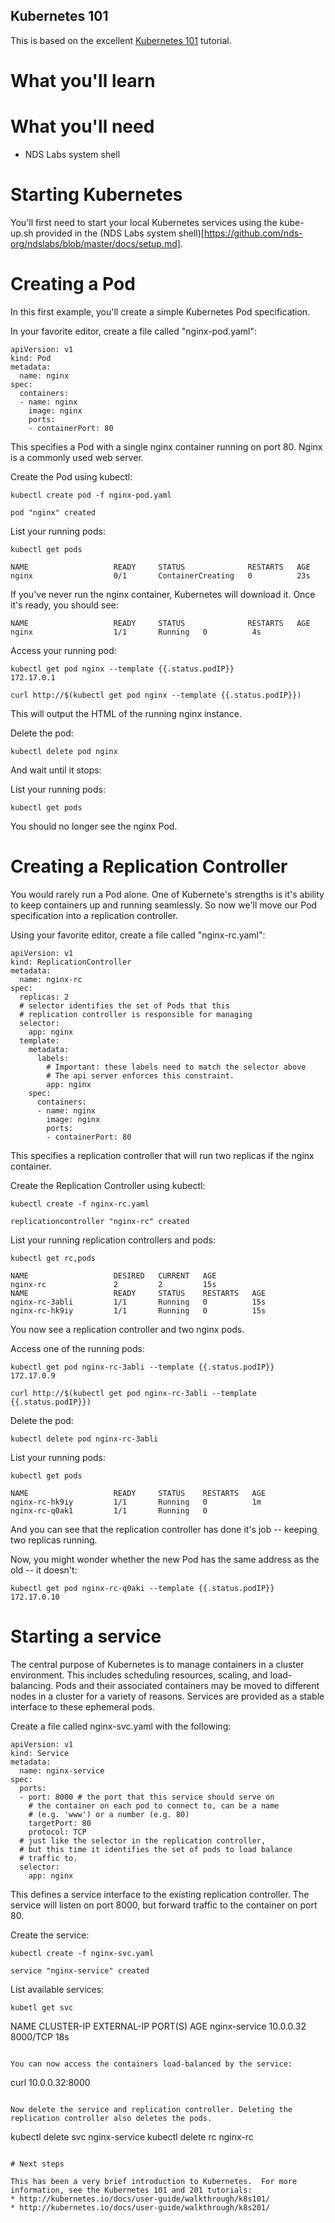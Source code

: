 ## Kubernetes 101

This is based on the excellent [Kubernetes 101](http://kubernetes.io/docs/user-guide/walkthrough/) tutorial.
 
# What you'll learn

# What you'll need
* NDS Labs system shell

# Starting Kubernetes

You'll first need to start your local Kubernetes services using the kube-up.sh provided in the (NDS Labs system shell)[https://github.com/nds-org/ndslabs/blob/master/docs/setup.md].


# Creating a Pod

In this first example, you'll create a simple Kubernetes Pod specification. 

In your favorite editor, create a file called "nginx-pod.yaml":

```
apiVersion: v1
kind: Pod
metadata:
  name: nginx
spec:
  containers:
  - name: nginx
    image: nginx
    ports:
    - containerPort: 80
```

This specifies a Pod with a single nginx container running on port 80. Nginx is a commonly used web server.

Create the Pod using kubectl:

```
kubectl create pod -f nginx-pod.yaml

pod "nginx" created
```

List your running pods:
```
kubectl get pods

NAME                   READY     STATUS              RESTARTS   AGE
nginx                  0/1       ContainerCreating   0          23s
```

If you've never run the nginx container, Kubernetes will download it. Once it's ready, you should see:
```
NAME                   READY     STATUS              RESTARTS   AGE
nginx                  1/1       Running   0          4s
```

Access your running pod:
```
kubectl get pod nginx --template {{.status.podIP}}
172.17.0.1

curl http://$(kubectl get pod nginx --template {{.status.podIP}})
```

This will output the HTML of the running nginx instance.

Delete the pod:
```
kubectl delete pod nginx
```

And wait until it stops:

List your running pods:
```
kubectl get pods
```

You should no longer see the nginx Pod.

# Creating a Replication Controller

You would rarely run a Pod alone. One of Kubernete's strengths is it's ability to keep containers up and running seamlessly. So now we'll move our Pod specification into a replication controller.

Using your favorite editor, create a file called "nginx-rc.yaml":

```
apiVersion: v1
kind: ReplicationController
metadata:
  name: nginx-rc
spec:
  replicas: 2
  # selector identifies the set of Pods that this
  # replication controller is responsible for managing
  selector:
    app: nginx
  template:
    metadata:
      labels:
        # Important: these labels need to match the selector above
        # The api server enforces this constraint.
        app: nginx
    spec:
      containers:
      - name: nginx
        image: nginx
        ports:
        - containerPort: 80
```

This specifies a replication controller that will run two replicas if the nginx container.

Create the Replication Controller using kubectl:

```
kubectl create -f nginx-rc.yaml

replicationcontroller "nginx-rc" created
```

List your running replication controllers and pods:
```
kubectl get rc,pods

NAME                   DESIRED   CURRENT   AGE
nginx-rc               2         2         15s
NAME                   READY     STATUS    RESTARTS   AGE
nginx-rc-3abli         1/1       Running   0          15s
nginx-rc-hk9iy         1/1       Running   0          15s
```

You now see a replication controller and two nginx pods.

Access one of the running pods:
```
kubectl get pod nginx-rc-3abli --template {{.status.podIP}}
172.17.0.9

curl http://$(kubectl get pod nginx-rc-3abli --template {{.status.podIP}})
```

Delete the pod:
```
kubectl delete pod nginx-rc-3abli
```

List your running pods:
```
kubectl get pods

NAME                   READY     STATUS    RESTARTS   AGE
nginx-rc-hk9iy         1/1       Running   0          1m
nginx-rc-q0ak1         1/1       Running   0
```

And you can see that the replication controller has done it's job -- keeping two replicas running.

Now, you might wonder whether the new Pod has the same address as the old -- it doesn't:

```
kubectl get pod nginx-rc-q0aki --template {{.status.podIP}}
172.17.0.10
```

# Starting a service

The central purpose of Kubernetes is to manage containers in a cluster environment. This includes scheduling resources, scaling, and load-balancing.  Pods and their associated containers may be moved to different nodes in a cluster for a variety of reasons. Services are provided as a stable interface to these ephemeral pods.


Create a file called nginx-svc.yaml with the following:

```
apiVersion: v1
kind: Service
metadata:
  name: nginx-service
spec:
  ports:
  - port: 8000 # the port that this service should serve on
    # the container on each pod to connect to, can be a name
    # (e.g. 'www') or a number (e.g. 80)
    targetPort: 80
    protocol: TCP
  # just like the selector in the replication controller,
  # but this time it identifies the set of pods to load balance
  # traffic to.
  selector:
    app: nginx
```

This defines a service interface to the existing replication controller. The service will listen on port 8000, but forward traffic to the container on port 80.

Create the service:
```
kubectl create -f nginx-svc.yaml

service "nginx-service" created
```

List available services:
```
kubetl get svc
```
NAME            CLUSTER-IP   EXTERNAL-IP   PORT(S)    AGE
nginx-service   10.0.0.32    <none>        8000/TCP   18s
```

You can now access the containers load-balanced by the service:
```
curl 10.0.0.32:8000
```

Now delete the service and replication controller. Deleting the replication controller also deletes the pods.
```
kubectl delete svc nginx-service
kubectl delete rc nginx-rc
```

# Next steps

This has been a very brief introduction to Kubernetes.  For more information, see the Kubernetes 101 and 201 tutorials:
* http://kubernetes.io/docs/user-guide/walkthrough/k8s101/
* http://kubernetes.io/docs/user-guide/walkthrough/k8s201/
